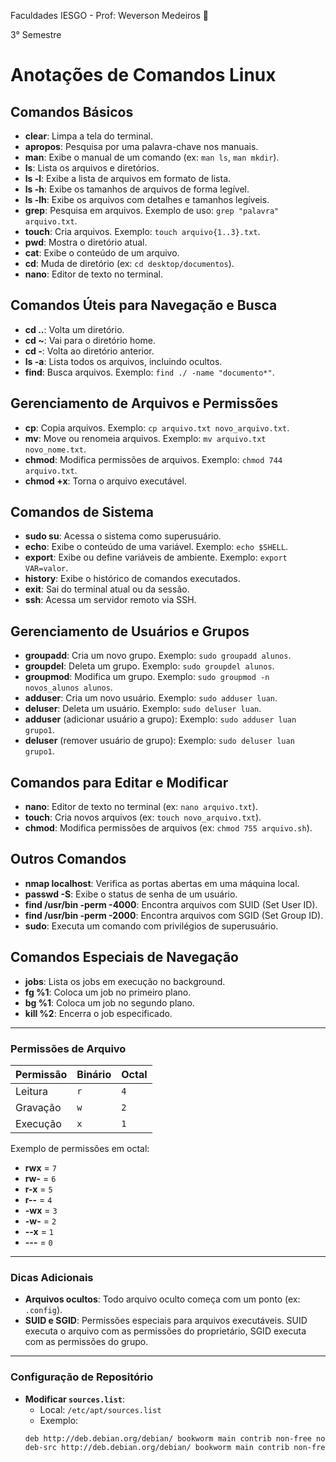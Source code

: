 Faculdades IESGO - Prof: Weverson Medeiros 🐧

3° Semestre

# Anotações de Comandos Linux

## Comandos Básicos

- **clear**: Limpa a tela do terminal.
- **apropos**: Pesquisa por uma palavra-chave nos manuais.
- **man**: Exibe o manual de um comando (ex: `man ls`, `man mkdir`).
- **ls**: Lista os arquivos e diretórios.
- **ls -l**: Exibe a lista de arquivos em formato de lista.
- **ls -h**: Exibe os tamanhos de arquivos de forma legível.
- **ls -lh**: Exibe os arquivos com detalhes e tamanhos legíveis.
- **grep**: Pesquisa em arquivos. Exemplo de uso: `grep "palavra" arquivo.txt`.
- **touch**: Cria arquivos. Exemplo: `touch arquivo{1..3}.txt`.
- **pwd**: Mostra o diretório atual.
- **cat**: Exibe o conteúdo de um arquivo.
- **cd**: Muda de diretório (ex: `cd desktop/documentos`).
- **nano**: Editor de texto no terminal.

## Comandos Úteis para Navegação e Busca

- **cd ..**: Volta um diretório.
- **cd ~**: Vai para o diretório home.
- **cd -**: Volta ao diretório anterior.
- **ls -a**: Lista todos os arquivos, incluindo ocultos.
- **find**: Busca arquivos. Exemplo: `find ./ -name "documento*"`.

## Gerenciamento de Arquivos e Permissões

- **cp**: Copia arquivos. Exemplo: `cp arquivo.txt novo_arquivo.txt`.
- **mv**: Move ou renomeia arquivos. Exemplo: `mv arquivo.txt novo_nome.txt`.
- **chmod**: Modifica permissões de arquivos. Exemplo: `chmod 744 arquivo.txt`.
- **chmod +x**: Torna o arquivo executável.

## Comandos de Sistema

- **sudo su**: Acessa o sistema como superusuário.
- **echo**: Exibe o conteúdo de uma variável. Exemplo: `echo $SHELL`.
- **export**: Exibe ou define variáveis de ambiente. Exemplo: `export VAR=valor`.
- **history**: Exibe o histórico de comandos executados.
- **exit**: Sai do terminal atual ou da sessão.
- **ssh**: Acessa um servidor remoto via SSH.

## Gerenciamento de Usuários e Grupos

- **groupadd**: Cria um novo grupo. Exemplo: `sudo groupadd alunos`.
- **groupdel**: Deleta um grupo. Exemplo: `sudo groupdel alunos`.
- **groupmod**: Modifica um grupo. Exemplo: `sudo groupmod -n novos_alunos alunos`.
- **adduser**: Cria um novo usuário. Exemplo: `sudo adduser luan`.
- **deluser**: Deleta um usuário. Exemplo: `sudo deluser luan`.
- **adduser** (adicionar usuário a grupo): Exemplo: `sudo adduser luan grupo1`.
- **deluser** (remover usuário de grupo): Exemplo: `sudo deluser luan grupo1`.

## Comandos para Editar e Modificar

- **nano**: Editor de texto no terminal (ex: `nano arquivo.txt`).
- **touch**: Cria novos arquivos (ex: `touch novo_arquivo.txt`).
- **chmod**: Modifica permissões de arquivos (ex: `chmod 755 arquivo.sh`).

## Outros Comandos

- **nmap localhost**: Verifica as portas abertas em uma máquina local.
- **passwd -S**: Exibe o status de senha de um usuário.
- **find /usr/bin -perm -4000**: Encontra arquivos com SUID (Set User ID).
- **find /usr/bin -perm -2000**: Encontra arquivos com SGID (Set Group ID).
- **sudo**: Executa um comando com privilégios de superusuário.

## Comandos Especiais de Navegação

- **jobs**: Lista os jobs em execução no background.
- **fg %1**: Coloca um job no primeiro plano.
- **bg %1**: Coloca um job no segundo plano.
- **kill %2**: Encerra o job especificado.

---

### Permissões de Arquivo

| Permissão | Binário  | Octal  |
|-----------|----------|--------|
| Leitura   | `r`      | `4`    |
| Gravação  | `w`      | `2`    |
| Execução  | `x`      | `1`    |

Exemplo de permissões em octal:

- **rwx** = `7`
- **rw-** = `6`
- **r-x** = `5`
- **r--** = `4`
- **-wx** = `3`
- **-w-** = `2`
- **--x** = `1`
- **---** = `0`

---

### Dicas Adicionais

- **Arquivos ocultos**: Todo arquivo oculto começa com um ponto (ex: `.config`).
- **SUID e SGID**: Permissões especiais para arquivos executáveis. SUID executa o arquivo com as permissões do proprietário, SGID executa com as permissões do grupo.

---

### Configuração de Repositório

- **Modificar `sources.list`**:
  - Local: `/etc/apt/sources.list`
  - Exemplo:
  ```bash
  deb http://deb.debian.org/debian/ bookworm main contrib non-free non-free-firmware
  deb-src http://deb.debian.org/debian/ bookworm main contrib non-free non-free-firmware
